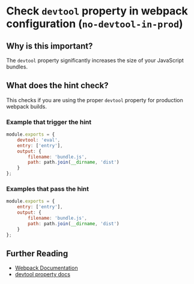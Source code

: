# Check `devtool` property in webpack configuration (`no-devtool-in-prod`)

## Why is this important?

The `devtool` property significantly increases the size of your JavaScript
bundles.

## What does the hint check?

This checks if you are using the proper `devtool` property for production
webpack builds.

### Example that **trigger** the hint

```js
module.exports = {
    devtool: 'eval',
    entry: ['entry'],
    output: {
        filename: 'bundle.js',
        path: path.join(__dirname, 'dist')
    }
};
```

### Examples that **pass** the hint

```js
module.exports = {
    entry: ['entry'],
    output: {
        filename: 'bundle.js',
        path: path.join(__dirname, 'dist')
    }
};
```

## Further Reading

* [Webpack Documentation][webpack docs]
* [devtool property docs][devtool docs]

[webpack docs]: https://webpack.js.org/concepts/
[devtool docs]: https://webpack.js.org/configuration/devtool
